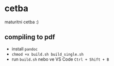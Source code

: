 # cetba

maturitni cetba :)

## compiling to pdf

- install `pandoc`
- `chmod +x build.sh build_single.sh`
- run `build.sh` nebo ve VS Code `Ctrl + Shift + B`
